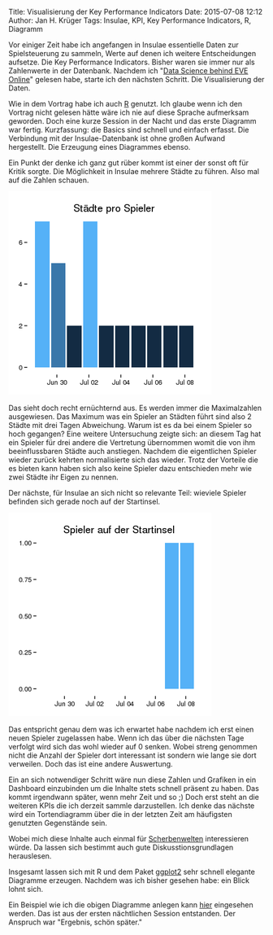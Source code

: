 Title: Visualisierung der Key Performance Indicators
Date: 2015-07-08 12:12
Author: Jan H. Krüger
Tags: Insulae, KPI, Key Performance Indicators, R, Diagramm

Vor einiger Zeit habe ich angefangen in Insulae essentielle Daten zur Spielsteuerung zu sammeln, Werte auf denen ich weitere Entscheidungen aufsetze. Die Key Performance Indicators. Bisher waren sie immer nur als Zahlenwerte in der Datenbank. Nachdem ich "[Data Science behind EVE Online][1]" gelesen habe, starte ich den nächsten Schritt. Die Visualisierung der Daten.

Wie in dem Vortrag habe ich auch [R][3] genutzt. Ich glaube wenn ich den Vortrag nicht gelesen hätte wäre ich nie auf diese Sprache aufmerksam geworden. Doch eine kurze Session in der Nacht und das erste Diagramm war fertig. Kurzfassung: die Basics sind schnell und einfach erfasst. Die Verbindung mit der Insulae-Datenbank ist ohne großen Aufwand hergestellt. Die Erzeugung eines Diagrammes ebenso.

Ein Punkt der denke ich ganz gut rüber kommt ist einer der sonst oft für Kritik sorgte. Die Möglichkeit in Insulae mehrere Städte zu führen. Also mal auf die Zahlen schauen.

![StaedteProSpieler](images/StaedteProSpieler.png)

Das sieht doch recht ernüchternd aus. Es werden immer die Maximalzahlen ausgewiesen. Das Maximum was ein Spieler an Städten führt sind also 2 Städte mit drei Tagen Abweichung. Warum ist es da bei einem Spieler so hoch gegangen? Eine weitere Untersuchung zeigte sich: an diesem Tag hat ein Spieler für drei andere die Vertretung übernommen womit die von ihm beeinflussbaren Städte auch anstiegen. Nachdem die eigentlichen Spieler wieder zurück kehrten normalisierte sich das wieder.
Trotz der Vorteile die es bieten kann haben sich also keine Spieler dazu entschieden mehr wie zwei Städte ihr Eigen zu nennen.



Der nächste, für Insulae an sich nicht so relevante Teil: wieviele Spieler befinden sich gerade noch auf der Startinsel. 

![SpielerAufStartinsel](images/SpielerAufStartinsel.png)

Das entspricht genau dem was ich erwartet habe nachdem ich erst einen neuen Spieler zugelassen habe. Wenn ich das über die nächsten Tage verfolgt wird sich das wohl wieder auf 0 senken. Wobei streng genommen nicht die Anzahl der Spieler dort interessant ist sondern wie lange sie dort verweilen. Doch das ist eine andere Auswertung.

Ein an sich notwendiger Schritt wäre nun diese Zahlen und Grafiken in ein Dashboard einzubinden um die Inhalte stets schnell präsent zu haben. Das kommt irgendwann später, wenn mehr Zeit und so ;) Doch erst steht an die weiteren KPIs die ich derzeit sammle darzustellen. Ich denke das nächste wird ein Tortendiagramm über die in der letzten Zeit am häufigsten genutzten Gegenstände sein.

Wobei mich diese Inhalte auch einmal für [Scherbenwelten][5] interessieren würde. Da lassen sich bestimmt auch gute Diskusstionsgrundlagen herauslesen.

Insgesamt lassen sich mit R und dem Paket [ggplot2][4] sehr schnell elegante Diagramme erzeugen. Nachdem was ich bisher gesehen habe: ein Blick lohnt sich.

Ein Beispiel wie ich die obigen Diagramme anlegen kann [hier][2] eingesehen werden. Das ist aus der ersten nächtlichen Session entstanden. Der Anspruch war "Ergebnis, schön später."

[1]: https://dl.dropboxusercontent.com/u/1019227/datascience_presentation/index.html#/
[2]: https://phabricator.janhkrueger.de/P6
[3]: http://www.r-project.org/
[4]: http://ggplot2.org/
[5]: http://scherbenwelten.de